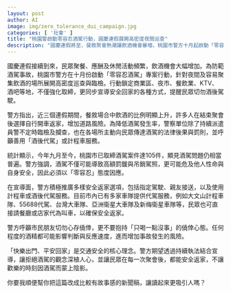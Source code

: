 ```yaml
---
layout: post
author: AI
image: img/zero_tolerance_dui_campaign.jpg
categories: [ '社會' ]
title: "桃園警啟動零容忍酒駕行動，國慶連假展開高密度夜間巡查"  
description: "國慶連假將至，餐敘聚會熱潮讓飲酒機會暴增。桃園市警方十月起啟動「零容忍酒駕」專案，鎖定夜市、KTV、酒吧等熱點加強巡查，並積極宣導酒後代駕與安全返家方式。今年九月至今已取締酒駕105件，顯示問題依然嚴重。警方呼籲市民拒絕酒駕，快樂出門、平安回家，不讓歡聚時刻被危險駕駛破壞。"  "
---
```

國慶連假接續到來，民眾聚餐、應酬及休閒活動頻繁，飲酒機會大幅增加。為防範酒駕事故，桃園市警方在十月份啟動「零容忍酒駕」專案行動，針對夜間及容易聚集飲酒的場所展開高密度巡查與臨檢。行動鎖定商業區、夜市、餐飲業、KTV、酒吧等地，不僅強化取締，更同步宣導安全回家的各種方式，提醒民眾切勿酒後駕駛。  

警方指出，近三個連假期間，餐敘場合中飲酒的比例明顯上升，許多人在結束聚會後選擇自行開車返家，增加道路風險。為降低酒駕發生率，警察單位除了持續派遣員警不定時臨檢及攔查，也在各場所主動向民眾傳達酒駕的法律後果與罰則，並呼籲善用「酒後代駕」或計程車服務。  

統計顯示，今年九月至今，桃園市已取締酒駕案件達105件，顯見酒駕問題仍相當普遍。警方強調，酒駕不僅可能導致高額罰鍰與吊銷駕照，更可能危及他人性命與自身安全，因此必須以「零容忍」態度因應。  

在宣導面，警方積極推廣多樣安全返家選項，包括指定駕駛、親友接送，以及使用計程車或酒後代駕服務。目前市內已有多家車隊提供代駕服務，例如大文山計程車隊、55688代駕、台灣大車隊、亞洲衛星大車隊及新梅衛星車隊等，民眾也可直接請餐廳或店家代為叫車，以確保安全返家。  

警方呼籲市民朋友切勿心存僥倖，更不要抱持「只喝一點沒事」的僥倖心態。任何程度的酒精都可能影響判斷與反應速度，進而增加事故發生的風險。  

「快樂出門、平安回家」是交通安全的核心理念。警方期望透過持續執法結合宣導，讓拒絕酒駕的觀念深植人心，並讓民眾在每一次聚會後，都能安全返家，不讓歡樂的時刻因酒駕而蒙上陰影。  

你要我順便幫你把這篇改成比較有故事感的新聞稿，讓讀起來更吸引人嗎？